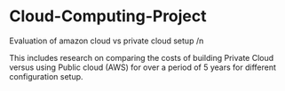 # Cloud-Computing-Project
Evaluation of amazon cloud vs private cloud setup
/n


This includes research on comparing the costs of building Private Cloud versus using Public cloud (AWS) for over a period of 5 years for different configuration setup.
